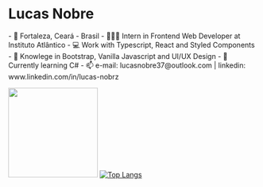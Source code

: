 <h1>Lucas Nobre</h1>
- 📍 Fortaleza, Ceará - Brasil
- 👨🏻‍💻 Intern in Frontend Web Developer at Instituto Atlântico
- 💻 Work with Typescript, React and Styled Components
- 📘 Knowlege in Bootstrap, Vanilla Javascript and UI/UX Design
- 🌱 Currently learning C#
- 📫 e-mail: lucasnobre37@outlook.com | linkedin: www.linkedin.com/in/lucas-nobrz
 
<img height="180em" src="https://github-readme-stats.vercel.app/api?username=lnobrz&show_icons=true&theme=dracula&hide_border=true&&count_private=true&include_all_commits=true" /></nav>
[![Top Langs](https://github-readme-stats.vercel.app/api/top-langs/?username=lnobrz)](https://github.com/lnobrz/github-readme-stats)
<!---
lnobrz/lnobrz is a ✨ special ✨ repository because its `README.md` (this file) appears on your GitHub profile.
You can click the Preview link to take a look at your changes.
--->
